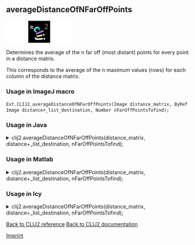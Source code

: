 ## averageDistanceOfNFarOffPoints
<img src="images/mini_empty_logo.png"/><img src="images/mini_clij2_logo.png"/><img src="images/mini_empty_logo.png"/>

Determines the average of the n far off (most distant) points for every point in a distance matrix.

This corresponds to the average of the n maximum values (rows) for each column of the distance matrix.

### Usage in ImageJ macro
```
Ext.CLIJ2_averageDistanceOfNFarOffPoints(Image distance_matrix, ByRef Image distance+_list_destination, Number nFarOffPointsTofind);
```




### Usage in Java


<details>

<summary>
clij2.averageDistanceOfNFarOffPoints(distance_matrix, distance+_list_destination, nFarOffPointsTofind);
</summary>
<pre class="highlight">// init CLIJ and GPU
import net.haesleinhuepf.clij2.CLIJ2;
import net.haesleinhuepf.clij.clearcl.ClearCLBuffer;
CLIJ2 clij2 = CLIJ2.getInstance();

// get input parameters
ClearCLBuffer distance_matrix = clij2.push(distance_matrixImagePlus);
distance+_list_destination = clij2.create(distance_matrix);
int nFarOffPointsTofind = 10;
</pre>

<pre class="highlight">
// Execute operation on GPU
clij2.averageDistanceOfNFarOffPoints(distance_matrix, distance+_list_destination, nFarOffPointsTofind);
</pre>

<pre class="highlight">
//show result
distance+_list_destinationImagePlus = clij2.pull(distance+_list_destination);
distance+_list_destinationImagePlus.show();

// cleanup memory on GPU
clij2.release(distance_matrix);
clij2.release(distance+_list_destination);
</pre>

</details>





### Usage in Matlab


<details>

<summary>
clij2.averageDistanceOfNFarOffPoints(distance_matrix, distance+_list_destination, nFarOffPointsTofind);
</summary>
<pre class="highlight">% init CLIJ and GPU
clij2 = init_clatlab();

% get input parameters
distance_matrix = clij2.pushMat(distance_matrix_matrix);
distance+_list_destination = clij2.create(distance_matrix);
nFarOffPointsTofind = 10;
</pre>

<pre class="highlight">
% Execute operation on GPU
clij2.averageDistanceOfNFarOffPoints(distance_matrix, distance+_list_destination, nFarOffPointsTofind);
</pre>

<pre class="highlight">
% show result
distance+_list_destination = clij2.pullMat(distance+_list_destination)

% cleanup memory on GPU
clij2.release(distance_matrix);
clij2.release(distance+_list_destination);
</pre>

</details>





### Usage in Icy


<details>

<summary>
clij2.averageDistanceOfNFarOffPoints(distance_matrix, distance+_list_destination, nFarOffPointsTofind);
</summary>
<pre class="highlight">// init CLIJ and GPU
importClass(net.haesleinhuepf.clicy.CLICY);
importClass(Packages.icy.main.Icy);

clij2 = CLICY.getInstance();

// get input parameters
distance_matrix_sequence = getSequence();
distance_matrix = clij2.pushSequence(distance_matrix_sequence);
distance+_list_destination = clij2.create(distance_matrix);
nFarOffPointsTofind = 10;
</pre>

<pre class="highlight">
// Execute operation on GPU
clij2.averageDistanceOfNFarOffPoints(distance_matrix, distance+_list_destination, nFarOffPointsTofind);
</pre>

<pre class="highlight">
// show result
distance+_list_destination_sequence = clij2.pullSequence(distance+_list_destination)
Icy.addSequence(distance+_list_destination_sequence);
// cleanup memory on GPU
clij2.release(distance_matrix);
clij2.release(distance+_list_destination);
</pre>

</details>



[Back to CLIJ2 reference](https://clij.github.io/clij2-docs/reference)
[Back to CLIJ2 documentation](https://clij.github.io/clij2-docs)

[Imprint](https://clij.github.io/imprint)
